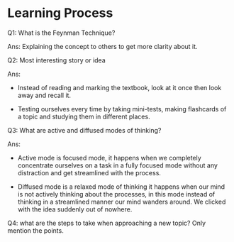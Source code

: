 # Learning Process

Q1: What is the Feynman Technique? 

Ans: Explaining the concept to others to get more clarity about it. 


Q2: Most interesting story or idea

Ans:
* Instead of reading and marking the textbook, look at it once then look away and recall it.

* Testing ourselves every time by taking mini-tests, making flashcards of a topic and studying them in different places.

Q3: What are active and diffused modes of thinking?

Ans: 
* Active mode is focused mode, it happens when we completely concentrate ourselves on a task in a fully focused mode without any distraction and get streamlined with the process.

* Diffused mode is a relaxed mode of thinking it happens when our mind is not actively thinking about the processes, in this mode instead of thinking in a streamlined manner our mind wanders around. We clicked with the idea suddenly out of nowhere.

Q4: what are the steps to take when approaching a new topic? Only mention the points.

